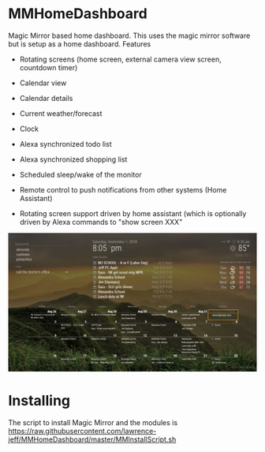 # MMHomeDashboard
Magic Mirror based home dashboard. This uses the magic mirror software but is setup as a home dashboard.
Features 
* Rotating screens (home screen, external camera view screen, countdown timer)
* Calendar view
* Calendar details
* Current weather/forecast
* Clock

* Alexa synchronized todo list
* Alexa synchronized shopping list
* Scheduled sleep/wake of the monitor
* Remote control to push notifications from other systems (Home Assistant)
* Rotating screen support driven by home assistant (which is optionally driven by Alexa commands to "show screen XXX"

<img src="https://github.com/lawrence-jeff/MMHomeDashboard/blob/master/image.png" width="750"><br>


# Installing
The script to install Magic Mirror and the modules is https://raw.githubusercontent.com/lawrence-jeff/MMHomeDashboard/master/MMInstallScript.sh
